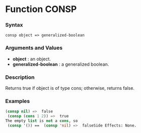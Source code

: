 <!-- Generated on 05/10/2020 by https://github.com/anto2oo/clhs-evolved -->

# Function CONSP

### Syntax
`consp object => generalized-boolean`  


### Arguments and Values
- **object** : an object.   
- **generalized-boolean** : a generalized boolean.   


### Description
Returns true if object is of type cons; otherwise, returns false.



### Examples
```lisp 
(consp nil) =>  false
 (consp (cons 1 2)) =>  true
The empty list is not a cons, so
 (consp '()) ==  (consp 'nil) =>  falseSide Effects: None.
```
